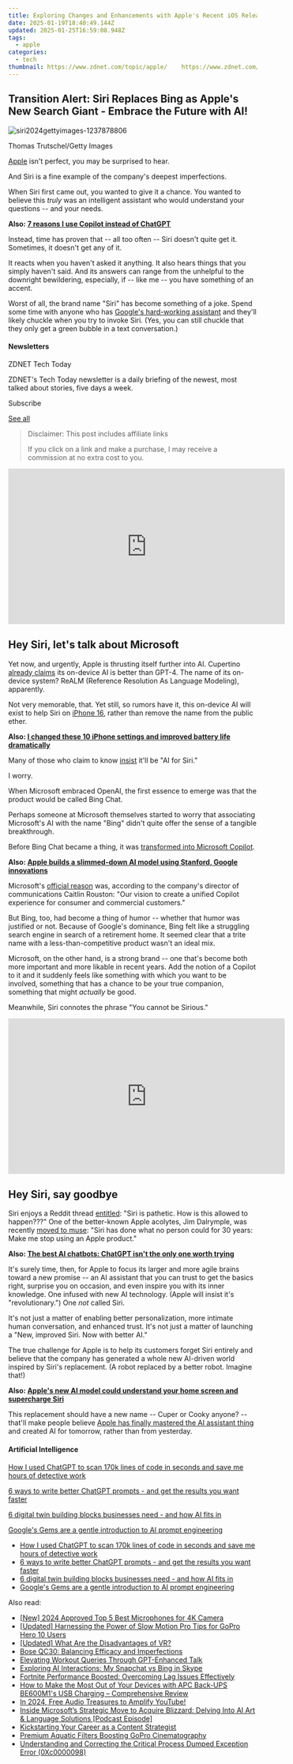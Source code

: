 ```yaml
---
title: Exploring Changes and Enhancements with Apple's Recent iOS Release - An In-Depth Review | ZDNet
date: 2025-01-19T18:40:49.144Z
updated: 2025-01-25T16:59:08.948Z
tags:
  - apple
categories:
  - tech
thumbnail: https://www.zdnet.com/topic/apple/    https://www.zdnet.com/a/img/resize/f861c8c9cf7d3c115949488c2bc99c5b007247be/2024/02/19/51d679f0-34aa-410e-bea3-b3317311edff/vision-pro-yellow-background.jpg?width=170&height=96&fit=crop&auto=webp
---
```


## Transition Alert: Siri Replaces Bing as Apple's New Search Giant - Embrace the Future with AI!

![siri2024gettyimages-1237878806](https://www.zdnet.com/a/img/resize/560f8d8c98b0036f47c2412b0532878fab04fef5/2024/05/03/23dc3b80-dd2c-41be-bce0-85dda2631588/siri2024gettyimages-1237878806.jpg?auto=webp&width=1280)

Thomas Trutschel/Getty Images

[Apple](https://www.zdnet.com/article/apple-keeps-insisting-your-iphone-doesnt-need-a-case-is-anyone-listening/) isn't perfect, you may be surprised to hear.

And Siri is a fine example of the company's deepest imperfections.

When Siri first came out, you wanted to give it a chance. You wanted to believe this _truly_ was an intelligent assistant who would understand your questions -- and your needs.

**Also: [7 reasons I use Copilot instead of ChatGPT](https://www.zdnet.com/article/7-reasons-i-use-copilot-instead-of-chatgpt/)**

Instead, time has proven that -- all too often -- Siri doesn't quite get it. Sometimes, it doesn't get any of it. 

It reacts when you haven't asked it anything. It also hears things that you simply haven't said. And its answers can range from the unhelpful to the downright bewildering, especially, if -- like me -- you have something of an accent.

Worst of all, the brand name "Siri" has become something of a joke. Spend some time with anyone who has [Google's hard-working assistant](https://www.zdnet.com/home-and-office/work-life/unleash-google-assistant-5-handy-tricks-you-need-to-try-today/) and they'll likely chuckle when you try to invoke Siri. (Yes, you can still chuckle that they only get a green bubble in a text conversation.)

#### Newsletters

ZDNET Tech Today

ZDNET's Tech Today newsletter is a daily briefing of the newest, most talked about stories, five days a week.

 Subscribe

[See all](https://www.zdnet.com/newsletters/)

>  Disclaimer: This post includes affiliate links
>
>  If you click on a link and make a purchase, I may receive a commission at no extra cost to you.
>

<!-- affiliate ads begin -->
<iframe width="560" height="315" src="https://www.youtube.com/embed/zmXpl6irBYk?si=BXjGpQr6PXFcqhCI" title="YouTube video player" frameborder="0" allow="accelerometer; autoplay; clipboard-write; encrypted-media; gyroscope; picture-in-picture; web-share" referrerpolicy="strict-origin-when-cross-origin" allowfullscreen></iframe>
<!-- affiliate ads end -->

## Hey Siri, let's talk about Microsoft

Yet now, and urgently, Apple is thrusting itself further into AI. Cupertino [already claims](https://www.zdnet.com/article/apple-claims-its-on-device-ai-system-realm-substantially-outperforms-gpt-4/) its on-device AI is better than GPT-4\. The name of its on-device system? ReALM (Reference Resolution As Language Modeling), apparently.

Not very memorable, that. Yet still, so rumors have it, this on-device AI will exist to help Siri on [iPhone 16](https://www.zdnet.com/article/three-iphone-16-features-that-would-win-me-over-from-android/), rather than remove the name from the public ether.

**Also: [I changed these 10 iPhone settings and improved battery life dramatically](https://www.zdnet.com/article/i-changed-these-10-iphone-settings-and-improved-its-battery-life-dramatically/)**

Many of those who claim to know [insist](https://www.macrumors.com/guide/apple-gpt/) it'll be "AI for Siri." 

I worry.

When Microsoft embraced OpenAI, the first essence to emerge was that the product would be called Bing Chat.

Perhaps someone at Microsoft themselves started to worry that associating Microsoft's AI with the name "Bing" didn't quite offer the sense of a tangible breakthrough.

Before Bing Chat became a thing, it was [transformed into Microsoft Copilot](https://www.zdnet.com/article/what-is-copilot-formerly-bing-chat-heres-everything-you-need-to-know/). 

**Also: [Apple builds a slimmed-down AI model using Stanford, Google innovations](https://www.zdnet.com/article/apple-builds-a-slimmed-down-ai-model-using-stanford-google-innovations/)**

Microsoft's [official reason](https://techcrunch.com/2023/11/15/bing-chat-is-now-copilot/) was, according to the company's director of communications Caitlin Rouston: "Our vision to create a unified Copilot experience for consumer and commercial customers."

But Bing, too, had become a thing of humor -- whether that humor was justified or not. Because of Google's dominance, Bing felt like a struggling search engine in search of a retirement home. It seemed clear that a trite name with a less-than-competitive product wasn't an ideal mix. 

Microsoft, on the other hand, is a strong brand -- one that's become both more important and more likable in recent years. Add the notion of a Copilot to it and it suddenly feels like something with which you want to be involved, something that has a chance to be your true companion, something that might _actually_ be good.

Meanwhile, Siri connotes the phrase "You cannot be Sirious." 

<!-- affiliate ads begin -->
<iframe width="560" height="315" src="https://www.youtube.com/embed/lxv4NM-89CU?si=Uj5rOkhrwZ_6QIuW" title="YouTube video player" frameborder="0" allow="accelerometer; autoplay; clipboard-write; encrypted-media; gyroscope; picture-in-picture; web-share" referrerpolicy="strict-origin-when-cross-origin" allowfullscreen></iframe>
<!-- affiliate ads end -->

## Hey Siri, say goodbye

Siri enjoys a Reddit thread [entitled](https://www.reddit.com/r/ios/comments/16gijak/siri%5Fis%5Fpathetic%5Fhow%5Fis%5Fthis%5Fallowed%5Fto%5Fhappen/): "Siri is pathetic. How is this allowed to happen???" One of the better-known Apple acolytes, Jim Dalrymple, was recently [moved to muse](https://twitter.com/jdalrymple/status/1770154960610537945): "Siri has done what no person could for 30 years: Make me stop using an Apple product." 

**Also: [The best AI chatbots: ChatGPT isn't the only one worth trying](https://www.zdnet.com/article/best-ai-chatbot/)**

It's surely time, then, for Apple to focus its larger and more agile brains toward a new promise -- an AI assistant that you can trust to get the basics right, surprise you on occasion, and even inspire you with its inner knowledge. One infused with new AI technology. (Apple will insist it's "revolutionary.") One _not_ called Siri.

It's not just a matter of enabling better personalization, more intimate human conversation, and enhanced trust. It's not just a matter of launching a "New, improved Siri. Now with better AI."

The true challenge for Apple is to help its customers forget Siri entirely and believe that the company has generated a whole new AI-driven world inspired by Siri's replacement. (A robot replaced by a better robot. Imagine that!)

**Also: [Apple's new AI model could understand your home screen and supercharge Siri](https://www.zdnet.com/article/apples-new-ai-model-can-understand-your-home-screen-and-supercharge-siri/)**

This replacement should have a new name -- Cuper or Cooky anyone? -- that'll make people believe [Apple has finally mastered the AI assistant thing](https://www.zdnet.com/article/apples-new-ai-model-can-understand-your-home-screen-and-supercharge-siri/) and created AI for tomorrow, rather than from yesterday.

#### Artificial Intelligence

[How I used ChatGPT to scan 170k lines of code in seconds and save me hours of detective work](https://www.zdnet.com/article/how-chatgpt-scanned-170k-lines-of-code-in-seconds-and-saved-me-hours-of-work/ "How I used ChatGPT to scan 170k lines of code in seconds and save me hours of detective work")

[6 ways to write better ChatGPT prompts - and get the results you want faster](https://www.zdnet.com/article/6-ways-to-write-better-chatgpt-prompts-and-get-the-results-you-want-faster/ "6 ways to write better ChatGPT prompts - and get the results you want faster")

[6 digital twin building blocks businesses need - and how AI fits in](https://www.zdnet.com/article/6-digital-twin-building-blocks-businesses-need-and-how-ai-fits-in/ "6 digital twin building blocks businesses need - and how AI fits in")

[Google's Gems are a gentle introduction to AI prompt engineering](https://www.zdnet.com/article/googles-gems-are-a-gentle-introduction-to-ai-prompt-engineering/ "Google's Gems are a gentle introduction to AI prompt engineering")

* [How I used ChatGPT to scan 170k lines of code in seconds and save me hours of detective work](https://www.zdnet.com/article/how-chatgpt-scanned-170k-lines-of-code-in-seconds-and-saved-me-hours-of-work/ "How I used ChatGPT to scan 170k lines of code in seconds and save me hours of detective work")
* [6 ways to write better ChatGPT prompts - and get the results you want faster](https://www.zdnet.com/article/6-ways-to-write-better-chatgpt-prompts-and-get-the-results-you-want-faster/ "6 ways to write better ChatGPT prompts - and get the results you want faster")
* [6 digital twin building blocks businesses need - and how AI fits in](https://www.zdnet.com/article/6-digital-twin-building-blocks-businesses-need-and-how-ai-fits-in/ "6 digital twin building blocks businesses need - and how AI fits in")
* [Google's Gems are a gentle introduction to AI prompt engineering](https://www.zdnet.com/article/googles-gems-are-a-gentle-introduction-to-ai-prompt-engineering/ "Google's Gems are a gentle introduction to AI prompt engineering")

<ins class="adsbygoogle"
     style="display:block"
     data-ad-format="autorelaxed"
     data-ad-client="ca-pub-7571918770474297"
     data-ad-slot="1223367746"></ins>

<ins class="adsbygoogle"
     style="display:block"
     data-ad-client="ca-pub-7571918770474297"
     data-ad-slot="8358498916"
     data-ad-format="auto"
     data-full-width-responsive="true"></ins>

<span class="atpl-alsoreadstyle">Also read:</span>
<div><ul>
<li><a href="https://fox-http.techidaily.com/new-2024-approved-top-5-best-microphones-for-4k-camera/"><u>[New] 2024 Approved Top 5 Best Microphones for 4K Camera</u></a></li>
<li><a href="https://some-techniques.techidaily.com/updated-harnessing-the-power-of-slow-motion-pro-tips-for-gopro-hero-10-users/"><u>[Updated] Harnessing the Power of Slow Motion Pro Tips for GoPro Hero 10 Users</u></a></li>
<li><a href="https://vp-tips.techidaily.com/updated-what-are-the-disadvantages-of-vr/"><u>[Updated] What Are the Disadvantages of VR?</u></a></li>
<li><a href="https://buynow-info.techidaily.com/bose-qc30-balancing-efficacy-and-imperfections/"><u>Bose QC30: Balancing Efficacy and Imperfections</u></a></li>
<li><a href="https://tech-haven.techidaily.com/elevating-workout-queries-through-gpt-enhanced-talk/"><u>Elevating Workout Queries Through GPT-Enhanced Talk</u></a></li>
<li><a href="https://tech-haven.techidaily.com/exploring-ai-interactions-my-snapchat-vs-bing-in-skype/"><u>Exploring AI Interactions: My Snapchat vs Bing in Skype</u></a></li>
<li><a href="https://win-able.techidaily.com/fortnite-performance-boosted-overcoming-lag-issues-effectively/"><u>Fortnite Performance Boosted: Overcoming Lag Issues Effectively</u></a></li>
<li><a href="https://buynow-info.techidaily.com/how-to-make-the-most-out-of-your-devices-with-apc-back-ups-be600m1s-usb-charging-comprehensive-review/"><u>How to Make the Most Out of Your Devices with APC Back-UPS BE600M1's USB Charging – Comprehensive Review</u></a></li>
<li><a href="https://youtube-docs.techidaily.com/52876661-in-2024-free-audio-treasures-to-amplify-youtube/"><u>In 2024, Free Audio Treasures to Amplify YouTube!</u></a></li>
<li><a href="https://tech-haven.techidaily.com/inside-microsofts-strategic-move-to-acquire-blizzard-delving-into-ai-art-and-language-solutions-podcast-episode/"><u>Inside Microsoft’s Strategic Move to Acquire Blizzard: Delving Into AI Art & Language Solutions [Podcast Episode]</u></a></li>
<li><a href="https://tech-haven.techidaily.com/kickstarting-your-career-as-a-content-strategist/"><u>Kickstarting Your Career as a Content Strategist</u></a></li>
<li><a href="https://extra-hints.techidaily.com/premium-aquatic-filters-boosting-gopro-cinematography/"><u>Premium Aquatic Filters Boosting GoPro Cinematography</u></a></li>
<li><a href="https://common-error.techidaily.com/understanding-and-correcting-the-critical-process-dumped-exception-error-0xc0000098/"><u>Understanding and Correcting the Critical Process Dumped Exception Error (0Xc0000098)</u></a></li>
</ul></div>

